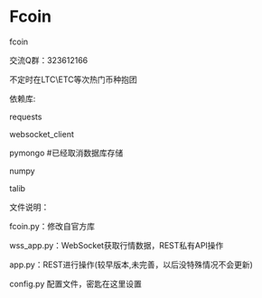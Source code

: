 # Fcoin
fcoin


交流Q群：323612166

不定时在LTC\ETC等次热门币种抱团

依赖库:

requests

websocket_client

pymongo  #已经取消数据库存储

numpy

talib

文件说明：

fcoin.py：修改自官方库

wss_app.py：WebSocket获取行情数据，REST私有API操作

app.py：REST进行操作(较早版本,未完善，以后没特殊情况不会更新)

config.py 配置文件，密匙在这里设置
